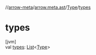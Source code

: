 //[arrow-meta](../../../index.md)/[arrow.meta.ast](../index.md)/[Type](index.md)/[types](types.md)

# types

[jvm]\
val [types](types.md): [List](https://kotlinlang.org/api/latest/jvm/stdlib/kotlin.collections/-list/index.html)&lt;[Type](index.md)&gt;
